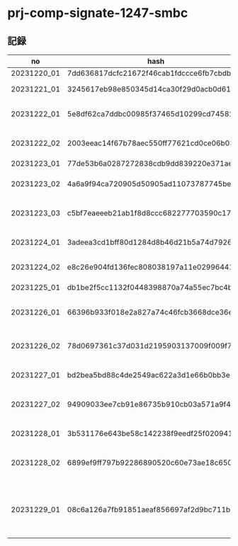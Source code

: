 # prj-comp-signate-1247-smbc

## 記録

| no | hash | CV | memo |
| -- | ---- | -- | ---- |
| 20231220_01 | 7dd636817dcfc21672f46cab1fdccce6fb7cbdbb | 0.3521835219475351 | EDA |
| 20231221_01 | 3245617eb98e850345d14ca30f29d0acb0d61f44 | 0.3561569724844358 | Fix categorical columns |
| 20231222_01 | 5e8df62ca7ddbc00985f37465d10299cd7458137 | 0.3554532007480837 | Drop duplicated columns |
| 20231222_02 | 2003eeac14f67b78aec550ff77621cd0ce06b037 | 0.4389039714606793 | Add target encoding (leaked) |
| 20231223_01 | 77de53b6a0287272838cdb9dd839220e371aeafd | 0.3554532007480837 | Check CV |
| 20231223_02 | 4a6a9f94ca720905d50905ad11073787745be0d0 | 0.3565386723074202 | Optimize prediction proba |
| 20231223_03 | c5bf7eaeeeb21ab1f8d8ccc682277703590c17df | 0.3637053181139169 | Change KFold to StratifiedKFold |
| 20231224_01 | 3adeea3cd1bff80d1284d8b46d21b5a74d7926f4 | 0.3419952132933971 | Try binary model for each class |
| 20231224_02 | e8c26e904fd136fec808038197a11e0299644145 | 0.3183868307681062 | Try regression model |
| 20231225_01 | db1be2f5cc1132f0448398870a74a55ec7bc4bdb | 0.3402735781884221 | Fix regression model |
| 20231226_01 | 66396b933f018e2a827a74c46fcb3668dce36e4e | 0.3476338994633227 | Try 3 binary model w/ regression opt |
| 20231226_02 | 78d0697361c37d031d2195903137009f009f7f10 | 0.3466229901621926 | Try to fix target encoding leakage |
| 20231227_01 | bd2bea5bd88c4de2549ac622a3d1e66b0bb3e280 | 0.3685119575375633 | Add static features |
| 20231227_02 | 94909033ee7cb91e86735b910cb03a571a9f4e08 | 0.3895433962532364 | Try 3 binary model + static features -> stack (leaked) |
| 20231228_01 | 3b531176e643be58c142238f9eedf25f02094137 | 0.3653823426970521 | Add target encoding |
| 20231228_02 | 6899ef9ff797b92286890520c60e73ae18c65047 | 0.366415570496963  | Add single column feature engineering |
| 20231229_01 | 08c6a126a7fb91851aeaf856697af2d9bc711b56 | 0.3515051702377618 | Try regression model and pseudo labeling (not worked, just copied pred.) |
